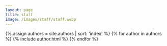 ```yaml
---
layout: page
title: staff
image: /images/staff/staff.webp
---
```


{% assign authors = site.authors | sort: 'index' %}
{% for author in authors %}
{% include author.html %}
{% endfor %}